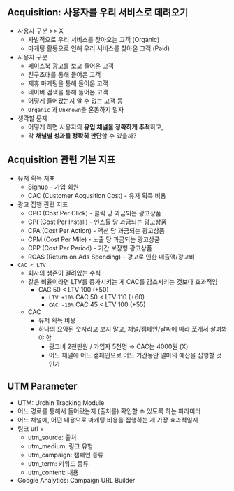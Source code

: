 ## Acquisition: 사용자를 우리 서비스로 데려오기

- 사용자 구분 >> X
    - 자발적으로 우리 서비스를 찾아오는 고객 (Organic)
    - 마케팅 활동으로 인해 우리 서비스를 찾아온 고객 (Paid)
- 사용자 구분
    - 페이스북 광고를 보고 들어온 고객
    - 친구초대를 통해 들어온 고객
    - 제휴 마케팅을 통해 들어온 고객
    - 네이버 검색을 통해 들어온 고객
    - 어떻게 들어왔는지 알 수 없는 고객 등
    - `Organic` 과 `Unknown`을 혼동하지 말자
- 생각할 문제
    - 어떻게 하면 사용자의 **유입 채널을 정확하게 추적**하고,
    - 각 **채널별 성과를 정확히 판단**할 수 있을까?

## Acquisition 관련 기본 지표

- 유저 획득 지표
    - Signup - 가입 회원
    - CAC (Customer Acqusition Cost) - 유저 획득 비용
- 광고 집행 관련 지표
    - CPC (Cost Per Click) - 클릭 당 과금되는 광고상품
    - CPI (Cost Per Install) - 인스톨 당 과금되는 광고상품
    - CPA (Cost Per Action) - 액션 당 과금되는 광고상품
    - CPM (Cost Per Mile) - 노출 당 과금되는 광고상품
    - CPP (Cost Per Period) - 기간 보장형 광고상품
    - ROAS (Return on Ads Spending) - 광고로 인한 매출액/광고비
- `CAC < LTV`
    - 회사의 생존이 걸려있는 수식
    - 같은 비율이라면 LTV를 증가시키는 게 CAC를 감소시키는 것보다 효과적임
        - CAC 50 < LTV 100 (+50)
            - `LTV +10%` CAC 50 < LTV 110 (+60)
            - `CAC -10%` CAC 45 < LTV 100 (+55)
    - CAC
        - 유저 획득 비용
        - 하나의 요약된 숫자라고 보지 말고, 채널/캠페인/날짜에 따라 쪼개서 살펴봐야 함
            - 광고비 2천만원 / 가입자 5천명 → CAC는 4000원 (X)
            - 어느 채널에 어느 캠페인으로 어느 기간동안 얼마의 예산을 집행할 것인가

## UTM Parameter

- UTM: Urchin Tracking Module
- 어느 경로를 통해서 들어왔는지 (출처를) 확인할 수 있도록 하는 파라미터
- 어느 채널에, 어떤 내용으로 마케팅 비용을 집행하는 게 가장 효과적일지
- 링크 url +
    - utm_source: 출처
    - utm_medium: 링크 유형
    - utm_campaign: 캠페인 종류
    - utm_term: 키워드 종류
    - utm_content: 내용
- Google Analytics: Campaign URL Builder